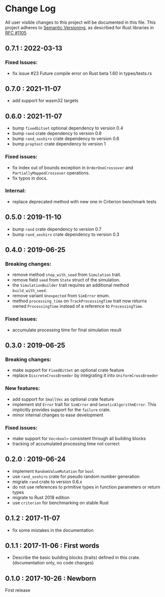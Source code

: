# Change Log

All user visible changes to this project will be documented in this file.
This project adheres to [Semantic Versioning](http://semver.org/), as described
for Rust libraries in [RFC #1105](https://github.com/rust-lang/rfcs/blob/master/text/1105-api-evolution.md)

## 0.7.1 : 2022-03-13

### Fixed Issues:

* fix issue #23 Future compile error on Rust beta 1.60 in types/tests.rs

## 0.7.0 : 2021-11-07

* add support for wasm32 targets

## 0.6.0 : 2021-11-07

* bump `fixedbitset` optional dependency to version 0.4
* bump `rand` crate dependency to version 0.8
* bump `rand_xoshiro` crate dependency to version 0.6
* bump `proptest` crate dependency to version 1

### Fixed issues:

* fix index out of bounds exception in `OrderOneCrossover` and `PartiallyMappedCrossover` operations.
* fix typos in docs.

### Internal:

* replace deprecated method with new one in Criterion benchmark tests

## 0.5.0 : 2019-11-10

* bump `rand` crate dependency to version 0.7
* bump `rand_xoshiro` crate dependency to version 0.3

## 0.4.0 : 2019-06-25

### Breaking changes: 

* remove method `step_with_seed` from `Simulation` trait.
* remove field `seed` from `State` struct of the simulation.
* the `SimulationBuilder` trait requires an additional method `build_with_seed`.
* remove variant `Unexpected` from `SimError` enum.
* method `processing_time` on `TrackProcessingTime` trait now returns owned 
  `ProcessingTime` instead of a reference to `ProcessingTime`. 

### Fixed issues:

* accumulate processing time for final simulation result

## 0.3.0 : 2019-06-25

### Breaking changes:

* make support for `FixedBitSet` an optional crate feature
* replace `DiscreteCrossBreeder` by integrating it into `UniformCrossBreeder`

### New features:

* add support for `SmallVec` as optional crate feature
* implement std `Error` trait for `SimError` and `GeneticAlgorithmError`.
  This implicitly provides support for the `failure` crate.
* minor internal changes to ease development

### Fixed issues: 

* make support for `Vec<bool>` consistent through all building blocks
* tracking of accumulated processing time not correct 

## 0.2.0 : 2019-06-24

* implement `RandomValueMutation` for `bool`
* use `rand_xoshiro` crate for pseudo random number generation
* migrate `rand` crate to version 0.6.x
* do not use references to primitive types in function parameters or return types 
* migrate to Rust 2018 edition
* use `criterion` for benchmarking on stable Rust

## 0.1.2 : 2017-11-07

* fix some mistakes in the documentation

## 0.1.1 : 2017-11-06 : First words

* Describe the basic building blocks (traits) defined in this crate.<br/>
  (documentation only, no code changes)

## 0.1.0 : 2017-10-26 : Newborn
First release
